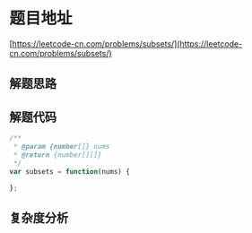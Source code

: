 # 题目地址

[https://leetcode-cn.com/problems/subsets/](https://leetcode-cn.com/problems/subsets/)

## 解题思路

## 解题代码

```js
/**
 * @param {number[]} nums
 * @return {number[][]}
 */
var subsets = function(nums) {

};
```

## 复杂度分析
